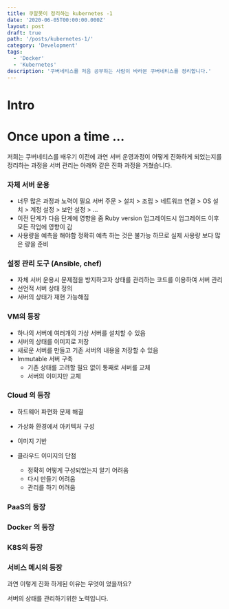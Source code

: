 ```yaml
---
title: 쿠알못이 정리하는 kubernetes -1
date: '2020-06-05T00:00:00.000Z'
layout: post
draft: true
path: '/posts/kubernetes-1/'
category: 'Development'
tags:
  - 'Docker'
  - 'Kubernetes'
description: '쿠버네티스를 처음 공부하는 사람이 바라본 쿠버네티스를 정리합니다.'
---
```


# Intro

# Once upon a time ...

저희는 쿠버네티스를 배우기 이전에 과연 서버 운영과정이 어떻게 진화하게 되었는지를 정리하는 과정을
서버 관리는 아래와 같은 진화 과정을 거쳤습니다.

### 자체 서버 운용

- 너무 많은 과정과 노력이 필요
  서버 주문 > 설치 > 조립 > 네트워크 연결 > OS 설치 > 계정 설정 > 보안 설정 > ...
- 이전 단계가 다음 단계에 영향을 줌
  Ruby version 업그레이드시 업그레이드 이후 모든 작업에 영향이 감
- 사용량을 예측을 해야함
  정확히 예측 하는 것은 불가능 하므로 실제 사용량 보다 많은 량을 준비

### 설정 관리 도구 (Ansible, chef)

- 자체 서버 운용시 문제점을 방지하고자 상태를 관리하는 코드를 이용하여 서버 관리
- 선언적 서버 상태 정의
- 서버의 상태가 재현 가능해짐

### VM의 등장

- 하나의 서버에 여러개의 가상 서버를 설치할 수 있음
- 서버의 상태를 이미지로 저장
- 새로운 서버를 만들고 기존 서버의 내용을 저장할 수 있음
- Immutable 서버 구축
  - 기존 상태를 고려할 필요 없이 통째로 서버를 교체
  - 서버의 이미지만 교체

### Cloud 의 등장

- 하드웨어 파편화 문제 해결
- 가상화 환경에서 아키텍처 구성
- 이미지 기반

- 클라우드 이미지의 단점
  - 정확히 어떻게 구성되었는지 알기 어려움
  - 다시 만들기 어려움
  - 관리를 하기 어려움

### PaaS의 등장

### Docker 의 등장

### K8S의 등장

### 서비스 메시의 등장

과연 이렇게 진화 하게된 이유는 무엇이 었을까요?

서버의 상태를 관리하기위한 노력입니다.
